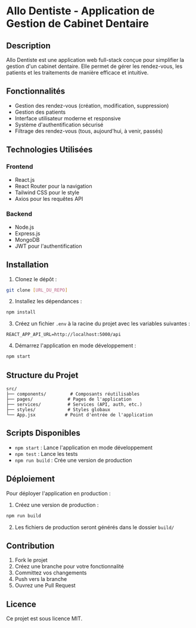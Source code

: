 # Allo Dentiste - Application de Gestion de Cabinet Dentaire

## Description

Allo Dentiste est une application web full-stack conçue pour simplifier la gestion d'un cabinet dentaire. Elle permet de gérer les rendez-vous, les patients et les traitements de manière efficace et intuitive.

## Fonctionnalités

- Gestion des rendez-vous (création, modification, suppression)
- Gestion des patients
- Interface utilisateur moderne et responsive
- Système d'authentification sécurisé
- Filtrage des rendez-vous (tous, aujourd'hui, à venir, passés)

## Technologies Utilisées

### Frontend
- React.js
- React Router pour la navigation
- Tailwind CSS pour le style
- Axios pour les requêtes API

### Backend
- Node.js
- Express.js
- MongoDB
- JWT pour l'authentification

## Installation

1. Clonez le dépôt :
```bash
git clone [URL_DU_REPO]
```

2. Installez les dépendances :
```bash
npm install
```

3. Créez un fichier `.env` à la racine du projet avec les variables suivantes :
```env
REACT_APP_API_URL=http://localhost:5000/api
```

4. Démarrez l'application en mode développement :
```bash
npm start
```

## Structure du Projet

```
src/
├── components/         # Composants réutilisables
├── pages/             # Pages de l'application
├── services/          # Services (API, auth, etc.)
├── styles/            # Styles globaux
└── App.jsx           # Point d'entrée de l'application
```

## Scripts Disponibles

- `npm start` : Lance l'application en mode développement
- `npm test` : Lance les tests
- `npm run build` : Crée une version de production

## Déploiement

Pour déployer l'application en production :

1. Créez une version de production :
```bash
npm run build
```

2. Les fichiers de production seront générés dans le dossier `build/`

## Contribution

1. Fork le projet
2. Créez une branche pour votre fonctionnalité
3. Committez vos changements
4. Push vers la branche
5. Ouvrez une Pull Request

## Licence

Ce projet est sous licence MIT.
